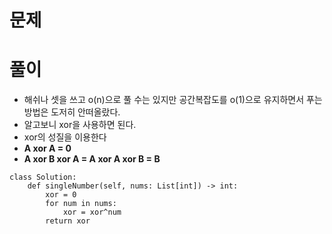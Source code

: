 # 문제

# 풀이
- 해쉬나 셋을 쓰고 o(n)으로 풀 수는 있지만 공간복잡도를 o(1)으로 유지하면서 푸는 방법은 도저히 안떠올랐다.
- 알고보니 xor을 사용하면 된다.
- xor의 성질을 이용한다
- **A xor A = 0**
- **A xor B xor A = A xor A xor B = B**
```python3
class Solution:
    def singleNumber(self, nums: List[int]) -> int:
        xor = 0
        for num in nums:
            xor = xor^num
        return xor
```
